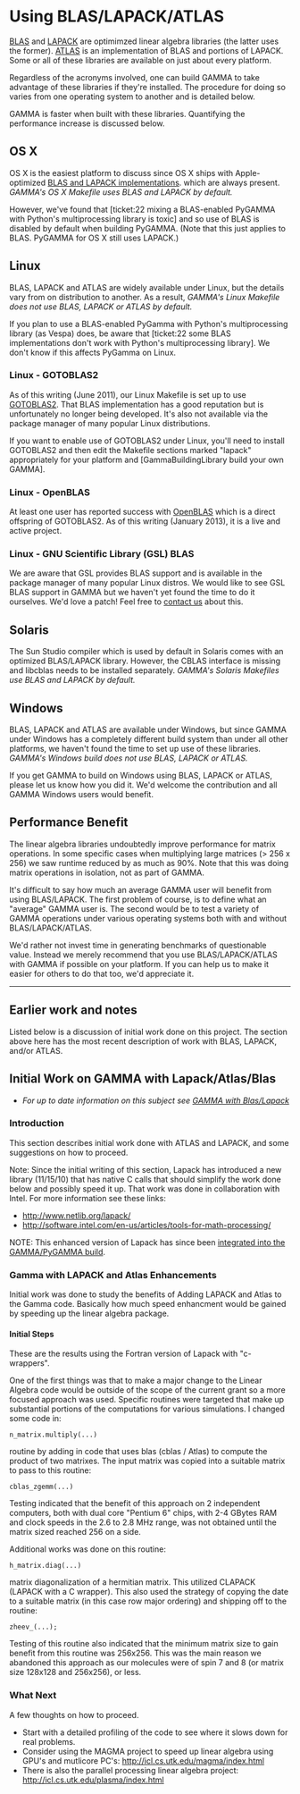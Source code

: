 # Using BLAS/LAPACK/ATLAS


[BLAS](http://www.netlib.org/blas/) and [LAPACK](http://www.netlib.org/lapack/)
are optimimzed linear algebra libraries (the latter uses the
former). [ATLAS](http://math-atlas.sourceforge.net/) is an implementation of 
BLAS and portions of LAPACK. Some or all of these libraries are available
on just about every platform.

Regardless of the acronyms involved, one can build GAMMA to take advantage
of these libraries if they're installed. The procedure for doing so varies 
from one operating system to another and is detailed below.

GAMMA is faster when built with these libraries. Quantifying the performance
increase is discussed below.

## OS X
OS X is the easiest platform to discuss since OS X ships with Apple-optimized
[BLAS and LAPACK implementations](http://developer.apple.com/hardwaredrivers/ve/vector_libraries.html).
which are always present. *GAMMA's OS X Makefile uses BLAS and LAPACK by default.*

However, we've found that 
[ticket:22 mixing a BLAS-enabled PyGAMMA with Python's multiprocessing library is toxic]
and so use of BLAS is disabled by default when building PyGAMMA. (Note that this just applies to BLAS. 
PyGAMMA for OS X still uses LAPACK.)


## Linux
BLAS, LAPACK and ATLAS are widely available under Linux, but the details
vary from on distribution to another. As a result, 
*GAMMA's Linux Makefile does not use BLAS, LAPACK or ATLAS by default.*

If you plan to use a BLAS-enabled PyGamma with Python's multiprocessing library (as Vespa) 
does, be aware that 
[ticket:22 some BLAS implementations don't work with Python's multiprocessing library]. We don't
know if this affects PyGamma on Linux.

### Linux - GOTOBLAS2
As of this writing (June 2011), our Linux Makefile is set up to use 
[GOTOBLAS2](http://www.tacc.utexas.edu/tacc-projects/gotoblas2). That BLAS
implementation has a good reputation but is unfortunately no longer being
developed. It's also not available via the package manager of many popular
Linux distributions.

If you want to enable use of GOTOBLAS2 under Linux, you'll need to install
GOTOBLAS2 and then edit the Makefile
sections marked "lapack" appropriately for your platform and
[GammaBuildingLibrary build your own GAMMA].

### Linux - OpenBLAS
At least one user has reported success with [OpenBLAS](http://xianyi.github.com/OpenBLAS/)
which is a direct offspring of GOTOBLAS2. As of this writing (January 2013), it is a live and
active project.

### Linux - GNU Scientific Library (GSL) BLAS
We are aware that GSL provides BLAS support and is available in the package
manager of many popular Linux distros. We would like to see GSL BLAS support
in GAMMA but we haven't yet found the time to do it ourselves. We'd love 
a patch! Feel free to [contact us](/wiki:Contact/) about this.


## Solaris
The Sun Studio compiler which is used by default in Solaris comes with an
optimized BLAS/LAPACK library. However, the CBLAS interface is missing and
libcblas needs to be installed separately.
*GAMMA's Solaris Makefiles use BLAS and LAPACK by default.*

## Windows
BLAS, LAPACK and ATLAS are available under Windows, but since GAMMA under 
Windows has a completely different build system than under all other 
platforms, we haven't found the time to set up use of these libraries.
*GAMMA's Windows build does not use BLAS, LAPACK or ATLAS.*

If you get GAMMA to build on Windows using BLAS, LAPACK or ATLAS, please 
let us know how you did it. We'd welcome the contribution and all GAMMA
Windows users would benefit.


## Performance Benefit
The linear algebra libraries undoubtedly improve performance for matrix
operations. In some specific cases when multiplying large matrices 
(> 256 x 256) we saw runtime reduced by as much as 90%. Note that this was 
doing matrix operations in isolation, not as part of GAMMA.

It's difficult to say how much an average GAMMA user will benefit from
using BLAS/LAPACK. The first problem of course, is to define what an 
"average" GAMMA user is. The second would be to test a variety of GAMMA 
operations under various operating systems both with and without 
BLAS/LAPACK/ATLAS.

We'd rather not invest time in generating benchmarks of questionable value.
Instead we merely recommend that you use BLAS/LAPACK/ATLAS with GAMMA
if possible on your platform. If you can help us to make it easier for others
to do that too, we'd appreciate it.


* * * 

## Earlier work and notes

Listed below is a discussion of initial work done on this project. The section above here has the most recent description of work with BLAS, LAPACK, and/or ATLAS.


## Initial Work on GAMMA with Lapack/Atlas/Blas
  * *For up to date information on this subject see [GAMMA with Blas/Lapack](/wiki:GammaWithBlasLapack/)*


### Introduction
This section describes initial work done with ATLAS and LAPACK, and some suggestions on how to proceed.


Note: Since the initial writing of this section, Lapack has introduced a new library (11/15/10) that has native C calls that should simplify the work done below and possibly speed it up. That work was done in collaboration with Intel. 
For more information see these links:

  * http://www.netlib.org/lapack/
  * http://software.intel.com/en-us/articles/tools-for-math-processing/

NOTE:  This enhanced version of Lapack has since been [integrated into the GAMMA/PyGAMMA build](/wiki:GammaWithBlasLapack/).

### Gamma with LAPACK and Atlas Enhancements
Initial work was done to study the benefits of Adding LAPACK and Atlas to the Gamma code.  Basically how much speed enhancment would be gained by speeding up the linear algebra package.

#### Initial Steps
These are the results using the Fortran version of Lapack with "c-wrappers".

One of the first things was that to make a major change to the Linear Algebra code would be outside of the scope of the current grant so a more focused approach was used. Specific routines were targeted that make up substantial portions of the computations for various simulations. I changed some code in:
```
n_matrix.multiply(...)
```
routine by adding in code that uses blas (cblas / Atlas) to compute the product of two matrixes.  The input matrix was copied into a suitable matrix to pass to this routine:
```
cblas_zgemm(...)
```
Testing indicated that the benefit of this approach on 2 independent computers, both with dual core "Pentium 6" chips, with 2-4 GBytes RAM and clock speeds in the 2.6 to 2.8 MHz range, was not obtained until the matrix sized reached 256 on a side.  

Additional works was done on this routine:
```
h_matrix.diag(...)
```
matrix diagonalization of a hermitian matrix.  This utilized CLAPACK (LAPACK with a C wrapper). This also used the strategy of copying the date to a suitable matrix (in this case row major ordering) and shipping off to the routine:
```
zheev_(...);
```
Testing of this routine also indicated that the minimum matrix size to gain benefit from this routine was 256x256.  This was the main reason we abandoned this approach as our molecules were of spin 7 and 8 (or matrix size 128x128 and 256x256), or less.


### What Next
A few thoughts on how to proceed.
  * Start with a detailed profiling of the code to see where it slows down for real problems.
  * Consider using the MAGMA project to speed up linear algebra using GPU's and mutlicore PC's: http://icl.cs.utk.edu/magma/index.html
  * There is also the parallel processing linear algebra project: http://icl.cs.utk.edu/plasma/index.html

